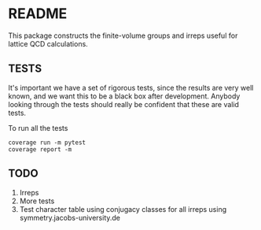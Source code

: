 # README

This package constructs the finite-volume groups and irreps useful for lattice QCD calculations.



## TESTS
It's important we have a set of rigorous tests, since the results are very
well known, and we want this to be a black box after development. Anybody
looking through the tests should really be confident that these are valid 
tests. 

To run all the tests 

    coverage run -m pytest
    coverage report -m 


## TODO
1. Irreps
2. More tests
3. Test character table using conjugacy classes for all irreps using
symmetry.jacobs-university.de
